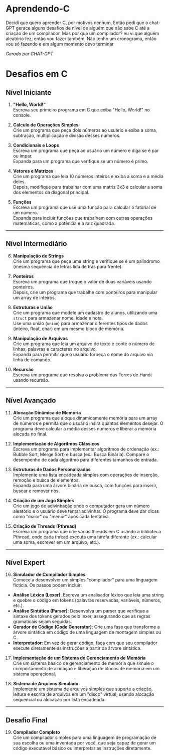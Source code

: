 # Aprendendo-C
Decidi que quero aprender C, por motivos nenhum, Então pedi que o chat-GPT gerace alguns desafios de nível de alguém que não sabe C até a criação de um compilador.
Mas por que um compilador? eu vi que alguém aleatório fez, então vou fazer também.
Não tenho um cronograma, então vou só fazendo e em algum momento devo terminar

*Gerado por CHAT-GPT*
# Desafios em C

## Nível Iniciante

1. **"Hello, World!"**  
   Escreva seu primeiro programa em C que exiba "Hello, World!" no console.

2. **Cálculo de Operações Simples**  
   Crie um programa que peça dois números ao usuário e exiba a soma, subtração, multiplicação e divisão desses números.

3. **Condicionais e Loops**  
   Escreva um programa que peça ao usuário um número e diga se é par ou ímpar.  
   Expanda para um programa que verifique se um número é primo.

4. **Vetores e Matrizes**  
   Crie um programa que leia 10 números inteiros e exiba a soma e a média deles.  
   Depois, modifique para trabalhar com uma matriz 3x3 e calcular a soma dos elementos da diagonal principal.

5. **Funções**  
   Escreva um programa que use uma função para calcular o fatorial de um número.  
   Expanda para incluir funções que trabalhem com outras operações matemáticas, como a potência e a raiz quadrada.

---

## Nível Intermediário

6. **Manipulação de Strings**  
   Crie um programa que peça uma string e verifique se é um palíndromo (mesma sequência de letras lida de trás para frente).

7. **Ponteiros**  
   Escreva um programa que troque o valor de duas variáveis usando ponteiros.  
   Depois, crie um programa que trabalhe com ponteiros para manipular um array de inteiros.

8. **Estruturas e União**  
   Crie um programa que modele um cadastro de alunos, utilizando uma `struct` para armazenar nome, idade e nota.  
   Use uma união (`union`) para armazenar diferentes tipos de dados (inteiro, float, char) em um mesmo bloco de memória.

9. **Manipulação de Arquivos**  
   Crie um programa que leia um arquivo de texto e conte o número de linhas, palavras e caracteres no arquivo.  
   Expanda para permitir que o usuário forneça o nome do arquivo via linha de comando.

10. **Recursão**  
    Escreva um programa que resolva o problema das Torres de Hanói usando recursão.

---

## Nível Avançado

11. **Alocação Dinâmica de Memória**  
    Crie um programa que aloque dinamicamente memória para um array de números e permita que o usuário insira quantos elementos desejar. O programa deve calcular a média desses números e liberar a memória alocada no final.

12. **Implementação de Algoritmos Clássicos**  
    Escreva um programa para implementar algoritmos de ordenação (ex.: Bubble Sort, Merge Sort) e busca (ex.: Busca Binária). Compare o desempenho de cada algoritmo para diferentes tamanhos de entrada.

13. **Estruturas de Dados Personalizadas**  
    Implemente uma lista encadeada simples com operações de inserção, remoção e busca de elementos.  
    Expanda para uma árvore binária de busca, com funções para inserir, buscar e remover nós.

14. **Criação de um Jogo Simples**  
    Crie um jogo de adivinhação onde o computador gera um número aleatório e o usuário deve tentar adivinhar. O programa deve dar dicas como "maior" ou "menor" após cada tentativa.

15. **Criação de Threads (Pthread)**  
    Escreva um programa que crie várias threads em C usando a biblioteca Pthread, onde cada thread executa uma tarefa diferente (ex.: calcular uma soma, escrever em um arquivo, etc.).

---

## Nível Expert

16. **Simulador de Compilador Simples**  
    Comece a desenvolver um simples "compilador" para uma linguagem fictícia. Os passos podem incluir:
   - **Análise Léxica (Lexer)**: Escreva um analisador léxico que leia uma string e quebre o código em tokens (palavras reservadas, variáveis, números, etc.).
   - **Análise Sintática (Parser)**: Desenvolva um parser que verifique a sintaxe dos tokens gerados pelo lexer, assegurando que as regras gramaticais sejam seguidas.
   - **Gerador de Código (Code Generator)**: Crie uma fase que transforme a árvore sintática em código de uma linguagem de montagem simples ou C.
   - **Interpretador**: Em vez de gerar código, faça com que seu compilador execute diretamente as instruções a partir da árvore sintática.

17. **Implementação de um Sistema de Gerenciamento de Memória**  
    Crie um sistema básico de gerenciamento de memória que simule o comportamento de alocação e liberação de blocos de memória em um sistema operacional.

18. **Sistema de Arquivos Simulado**  
    Implemente um sistema de arquivos simples que suporte a criação, leitura e escrita de arquivos em um "disco" virtual, usando alocação sequencial ou alocação por lista encadeada.

---

## Desafio Final

19. **Compilador Completo**  
    Crie um compilador simples para uma linguagem de programação de sua escolha ou uma inventada por você, que seja capaz de gerar um código executável básico ou interpretar as instruções diretamente.
